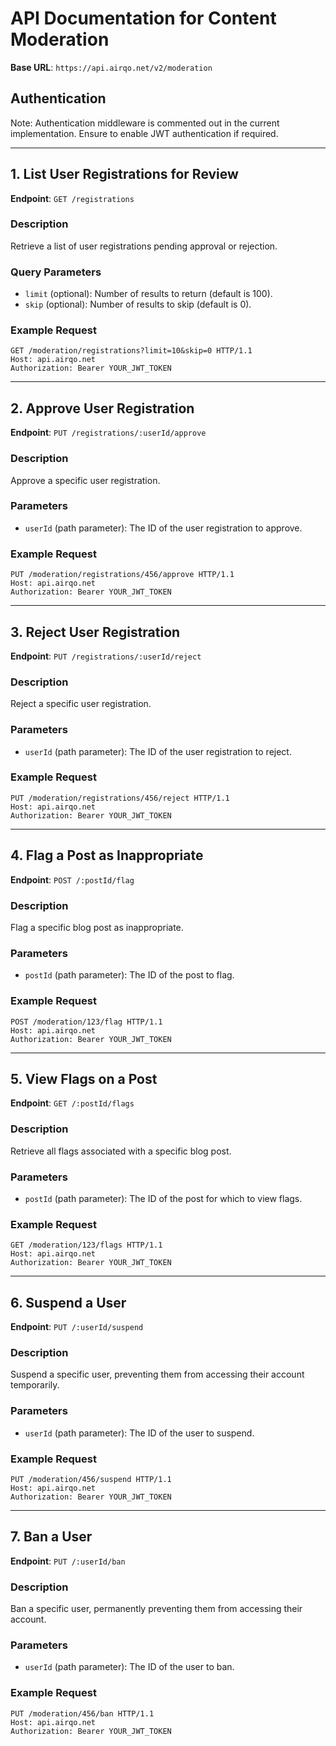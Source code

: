 # API Documentation for Content Moderation

**Base URL**: `https://api.airqo.net/v2/moderation`

## Authentication

Note: Authentication middleware is commented out in the current implementation. Ensure to enable JWT authentication if required.

---

## **1. List User Registrations for Review**

**Endpoint**: `GET /registrations`

### Description

Retrieve a list of user registrations pending approval or rejection.

### Query Parameters

- `limit` (optional): Number of results to return (default is 100).
- `skip` (optional): Number of results to skip (default is 0).

### Example Request

```http
GET /moderation/registrations?limit=10&skip=0 HTTP/1.1
Host: api.airqo.net
Authorization: Bearer YOUR_JWT_TOKEN
```

---

## **2. Approve User Registration**

**Endpoint**: `PUT /registrations/:userId/approve`

### Description

Approve a specific user registration.

### Parameters

- `userId` (path parameter): The ID of the user registration to approve.

### Example Request

```http
PUT /moderation/registrations/456/approve HTTP/1.1
Host: api.airqo.net
Authorization: Bearer YOUR_JWT_TOKEN
```

---

## **3. Reject User Registration**

**Endpoint**: `PUT /registrations/:userId/reject`

### Description

Reject a specific user registration.

### Parameters

- `userId` (path parameter): The ID of the user registration to reject.

### Example Request

```http
PUT /moderation/registrations/456/reject HTTP/1.1
Host: api.airqo.net
Authorization: Bearer YOUR_JWT_TOKEN
```

---

## **4. Flag a Post as Inappropriate**

**Endpoint**: `POST /:postId/flag`

### Description

Flag a specific blog post as inappropriate.

### Parameters

- `postId` (path parameter): The ID of the post to flag.

### Example Request

```http
POST /moderation/123/flag HTTP/1.1
Host: api.airqo.net
Authorization: Bearer YOUR_JWT_TOKEN
```

---

## **5. View Flags on a Post**

**Endpoint**: `GET /:postId/flags`

### Description

Retrieve all flags associated with a specific blog post.

### Parameters

- `postId` (path parameter): The ID of the post for which to view flags.

### Example Request

```http
GET /moderation/123/flags HTTP/1.1
Host: api.airqo.net
Authorization: Bearer YOUR_JWT_TOKEN
```

---

## **6. Suspend a User**

**Endpoint**: `PUT /:userId/suspend`

### Description

Suspend a specific user, preventing them from accessing their account temporarily.

### Parameters

- `userId` (path parameter): The ID of the user to suspend.

### Example Request

```http
PUT /moderation/456/suspend HTTP/1.1
Host: api.airqo.net
Authorization: Bearer YOUR_JWT_TOKEN
```

---

## **7. Ban a User**

**Endpoint**: `PUT /:userId/ban`

### Description

Ban a specific user, permanently preventing them from accessing their account.

### Parameters

- `userId` (path parameter): The ID of the user to ban.

### Example Request

```http
PUT /moderation/456/ban HTTP/1.1
Host: api.airqo.net
Authorization: Bearer YOUR_JWT_TOKEN
```
